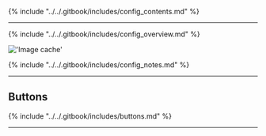 {% include "../../.gitbook/includes/config_contents.md" %}

---

{% include "../../.gitbook/includes/config_overview.md" %}

!['Image cache'](static/img/doc/config/imagecache.png)

{% include "../../.gitbook/includes/config_notes.md" %}

---

## Buttons

{% include "../../.gitbook/includes/buttons.md" %}

---
